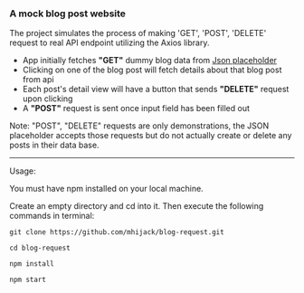 ### A mock blog post website

The project simulates the process of making 'GET', 'POST', 'DELETE' request to real API endpoint utilizing the Axios library.

- App initially fetches **"GET"** dummy blog data from <a href="https://jsonplaceholder.typicode.com">Json placeholder</a>
- Clicking on one of the blog post will fetch details about that blog post from api
- Each post's detail view will have a button that sends **"DELETE"** request upon clicking
- A **"POST"** request is sent once input field has been filled out

Note: "POST", "DELETE" requests are only demonstrations, the JSON placeholder accepts those requests but do not actually create or delete any posts in their data base.

****

Usage:

You must have npm installed on your local machine.

Create an empty directory and cd into it. Then execute the following commands in terminal:

`git clone https://github.com/mhijack/blog-request.git`

`cd blog-request`

`npm install`

`npm start`